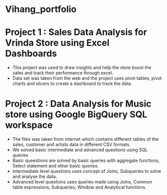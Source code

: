 # Vihang_portfolio

# Project 1 : Sales Data Analysis for Vrinda Store using Excel Dashboards

* This project was used to draw insights and help the store boost the sales and track their performance through excel.
* Data set was taken from the web and the project uses pivot tables, pivot charts and slicers to create a dashboard to track the data.

# Project 2 : Data Analysis for Music store using Google BigQuery SQL workspace

* The files was taken from internet which contains different tables of the sales, customer and artists data in different CSV formats.
* We solved basic intermediate and advanced questions using SQL queries
* Basic queestions are solved by basic queries with aggregate functions, Select statement and other basic queries.
* Intermediate level questions uses concept of Joins, Subqueries to solve and analyse the data.
* Advanced level questions uses queries made using Joins, Common table expressions, Subqueries, Window and Analytical functions.



